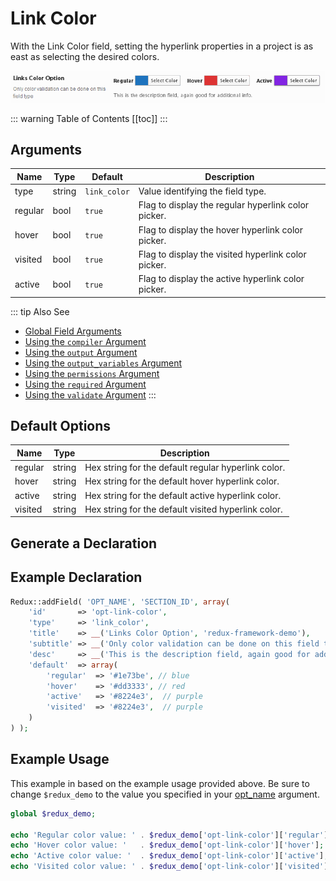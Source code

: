 # Link Color

With the Link Color field, setting the hyperlink properties in a project is as east as selecting the desired colors.

<span style="display:block;text-align:center">![](./img/link_color.png)</span>

::: warning Table of Contents
[[toc]]
:::

## Arguments
|Name|Type|Default|Description|
|--- |--- |--- |--- |
|type|string|`link_color`|Value identifying the field type.|
|regular|bool|`true`|Flag to display the regular hyperlink color picker.|
|hover|bool|`true`|Flag to display the hover hyperlink color picker.|
|visited|bool|`true`|Flag to display the visited hyperlink color picker.|
|active|bool|`true`|Flag to display the active hyperlink color picker.|

::: tip Also See
- [Global Field Arguments](../configuration/fields/arguments.md)
- [Using the `compiler` Argument](../configuration/fields/compiler.md)
- [Using the `output` Argument](../configuration/fields/output.md)
- [Using the `output_variables` Argument](../configuration/fields/output-variables.md)
- [Using the `permissions` Argument](../configuration/fields/permissions.md)
- [Using the `required` Argument](../configuration/fields/required.md)
- [Using the `validate` Argument](../configuration/fields/validate.md)
:::


## Default Options
|Name|Type|Description|
|--- |--- |--- |
|regular|string|Hex string for the default regular hyperlink color.|
|hover|string|Hex string for the default hover hyperlink color.|
|active|string|Hex string for the default active hyperlink color.|
|visited|string|Hex string for the default visited hyperlink color.|


## Generate a Declaration
<script>
import builder from './link-color.json';
export default {
    data () {
        return {
            builder: builder,
            defaults: {}
        };
    }
}
</script>
<builder :builder_json="builder" :builder_defaults="defaults" />

## Example Declaration
```php
Redux::addField( 'OPT_NAME', 'SECTION_ID', array(
    'id'       => 'opt-link-color',
    'type'     => 'link_color',
    'title'    => __('Links Color Option', 'redux-framework-demo'),
    'subtitle' => __('Only color validation can be done on this field type', 'redux-framework-demo'),
    'desc'     => __('This is the description field, again good for additional info.', 'redux-framework-demo'),
    'default'  => array(
        'regular'  => '#1e73be', // blue
        'hover'    => '#dd3333', // red
        'active'   => '#8224e3',  // purple
        'visited'  => '#8224e3',  // purple
    )
) );
```

## Example Usage
This example in based on the example usage provided above. Be sure to change `$redux_demo` to the value you specified in your [opt_name](../configuration/global_arguments.md#opt_name) argument.

```php
global $redux_demo;

echo 'Regular color value: ' . $redux_demo['opt-link-color']['regular'];
echo 'Hover color value: '   . $redux_demo['opt-link-color']['hover'];
echo 'Active color value: '  . $redux_demo['opt-link-color']['active'];
echo 'Visited color value: ' . $redux_demo['opt-link-color']['visited'];
```

